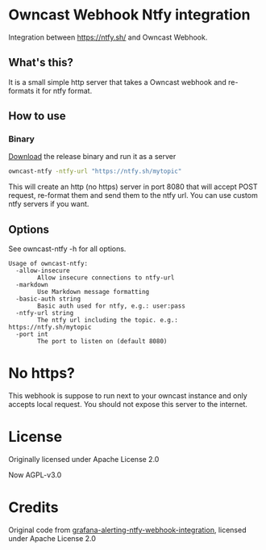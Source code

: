 # Owncast Webhook Ntfy integration

Integration between https://ntfy.sh/ and Owncast Webhook.

## What's this?

It is a small simple http server that takes a Owncast webhook and re-formats it for ntfy format.

## How to use

### Binary

[Download](https://github.com/holgerhuo/owncast-ntfy/releases/) the release binary and run it as a server

```bash
owncast-ntfy -ntfy-url "https://ntfy.sh/mytopic"

```

This will create an http (no https) server in port 8080 that will accept POST request, re-format them and send them to the ntfy url. You can use custom ntfy servers if you want.

## Options

See owncast-ntfy -h for all options.

```
Usage of owncast-ntfy:
  -allow-insecure
        Allow insecure connections to ntfy-url
  -markdown
    	Use Markdown message formatting
  -basic-auth string
        Basic auth used for ntfy, e.g.: user:pass     
  -ntfy-url string
        The ntfy url including the topic. e.g.: https://ntfy.sh/mytopic
  -port int
        The port to listen on (default 8080)   
```

# No https?

This webhook is suppose to run next to your owncast instance and only accepts local request. You should not expose this server to the internet.

# License

Originally licensed under Apache License 2.0

Now AGPL-v3.0

# Credits

Original code from [grafana-alerting-ntfy-webhook-integration](https://github.com/academo/grafana-alerting-ntfy-webhook-integration), licensed under Apache License 2.0